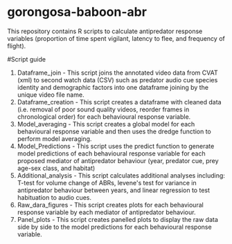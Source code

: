 # gorongosa-baboon-abr
This repository contains R scripts to calculate antipredator response variables (proportion of time spent vigilant, latency to flee, and frequency of flight). 

#Script guide  
1. Dataframe_join - This script joins the annotated video data from CVAT (xml) to second watch data (CSV) such as predator audio cue species identity and demographic factors into one dataframe joining by the unique video file name.
2. Dataframe_creation - This script creates a dataframe with cleaned data (i.e. removal of poor sound quality videos, reorder frames in chronological order) for each behavioural response variable.
3. Model_averaging - This script creates a global model for each behavioural response variable and then uses the dredge function to perform model averaging.
4. Model_Predictions - This script uses the predict function to generate model predictions of each behavioural response variable for each proposed mediator of antipredator behaviour (year, predator cue, prey age-sex class, and habitat)
5. Additional_analysis - This script calculates additional analyses including: T-test for volume change of ABRs, levene's test for variance in antipredator behaviour between years, and linear regression to test habituation to audio cues. 
6. Raw_dara_figures - This script creates plots for each behavioural response variable by each mediator of antipredator behaviour.
7. Panel_plots - This script creates panelled plots to display the raw data side by side to the model predictions for each behavioural response variable.
